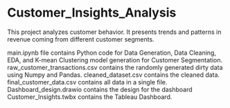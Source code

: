 # Customer_Insights_Analysis
This project analyzes customer behavior. It presents trends and patterns in revenue coming from different customer segments. 

main.ipynb file contains Python code for Data Generation, Data Cleaning, EDA, and K-mean Clustering model generation for Customer Segmentation.
raw_customer_transactions.csv contains the randomly generated dirty data using Numpy and Pandas.
cleaned_dataset.csv contains the cleaned data.
final_customer_data.csv contains all data in a single file.
Dashboard_design.drawio contains the design for the dashboard
Customer_Insights.twbx contains the Tableau Dashboard.
